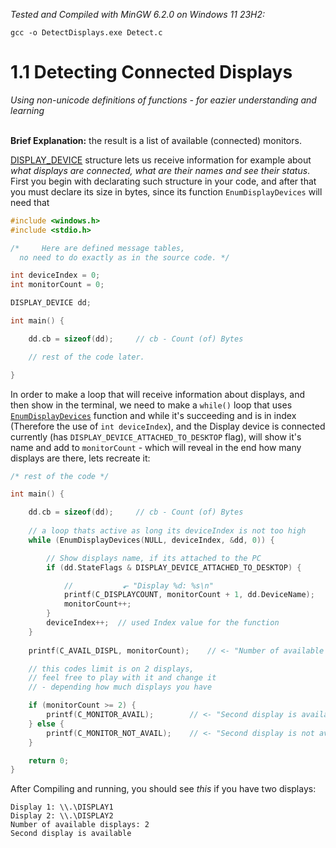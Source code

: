 _Tested and Compiled with MinGW 6.2.0 on Windows 11 23H2:_
```
gcc -o DetectDisplays.exe Detect.c
```

# 1.1 Detecting Connected Displays
_Using non-unicode definitions of functions - for eazier understanding and learning_<br><br>

**Brief Explanation:** the result is a list of available (connected) monitors.

[DISPLAY_DEVICE](https://learn.microsoft.com/en-us/windows/win32/api/wingdi/ns-wingdi-display_devicea) structure lets us receive information 
for example about _what displays are connected, what are their names and see their status_. First you begin with declarating such structure in 
your code, and after that you must declare its size in bytes, since its function `EnumDisplayDevices` will need that

```C
#include <windows.h>
#include <stdio.h>

/*     Here are defined message tables,
  no need to do exactly as in the source code. */

int deviceIndex = 0;
int monitorCount = 0;

DISPLAY_DEVICE dd;

int main() {

    dd.cb = sizeof(dd);     // cb - Count (of) Bytes

    // rest of the code later.

}
```

In order to make a loop that will receive information about displays, and then show in the terminal, we need to make a `while()` loop that 
uses [`EnumDisplayDevices`](https://learn.microsoft.com/en-us/windows/win32/api/winuser/nf-winuser-enumdisplaydevicesa) function and while it's 
succeeding and is in index (Therefore the use of `int deviceIndex`), and the Display device is connected currently (has `DISPLAY_DEVICE_ATTACHED_TO_DESKTOP` 
flag), will show it's name and add to `monitorCount` - which will reveal in the end how many displays are there, lets recreate it:

```c
/* rest of the code */

int main() {

    dd.cb = sizeof(dd);     // cb - Count (of) Bytes
	
    // a loop thats active as long its deviceIndex is not too high
    while (EnumDisplayDevices(NULL, deviceIndex, &dd, 0)) {

        // Show displays name, if its attached to the PC
        if (dd.StateFlags & DISPLAY_DEVICE_ATTACHED_TO_DESKTOP) {

            //           ⬐ "Display %d: %s\n" 
            printf(C_DISPLAYCOUNT, monitorCount + 1, dd.DeviceName);
            monitorCount++;
        }
        deviceIndex++;  // used Index value for the function
    }
    
    printf(C_AVAIL_DISPL, monitorCount);    // <- "Number of available displays: %d\n"

    // this codes limit is on 2 displays,
    // feel free to play with it and change it
    // - depending how much displays you have

    if (monitorCount >= 2) {  
        printf(C_MONITOR_AVAIL);        // <- "Second display is available"
    } else {
        printf(C_MONITOR_NOT_AVAIL);    // <- "Second display is not available"
    }

    return 0;
}
```

After Compiling and running, you should see _this_ if you have two displays:
```
Display 1: \\.\DISPLAY1
Display 2: \\.\DISPLAY2
Number of available displays: 2
Second display is available
```
